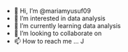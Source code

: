 - 👋 Hi, I’m @mariamyusuf09
- 👀 I’m interested in data analysis
- 🌱 I’m currently learning data analysis
- 💞️ I’m looking to collaborate on 
- 📫 How to reach me ...
J
<!---
mariamyusuf09/mariamyusuf09 is a ✨ special ✨ repository because its `README.md` (this file) appears on your GitHub profile.
You can click the Preview link to take a look at your changes.
--->

